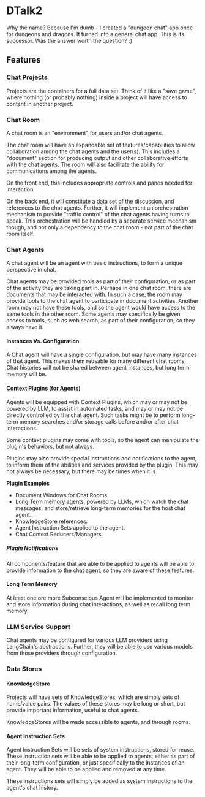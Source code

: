 
# DTalk2
Why the name?  Because I'm dumb - I created a "dungeon chat" app once for dungeons and dragons.  It turned into a general chat app.  This is its successor.  Was the answer worth the question? :)

## Features

### Chat Projects
Projects are the containers for a full data set.  Think of it like a "save game", where nothing (or probably nothing) inside a project will have access to content in another project.

### Chat Room
A chat room is an "environment" for users and/or chat agents.

The chat room will have an expandable set of features/capabilities to allow collaboration among the chat agents and the user(s).  This includes a "document" section for producing output and other collaborative efforts with the chat agents.  The room will also facilitate the ability for communications among the agents.

On the front end, this includes appropriate controls and panes needed for interaction.

On the back end, it will constitute a data set of the discussion, and references to the chat agents.  Further, it will implement an orchestration mechanism to provide "traffic control" of the chat agents having turns to speak.  This orchestration will be handled by a separate service mechanism though, and not only a dependency to the chat room - not part of the chat room itself.

### Chat Agents
A chat agent will be an agent with basic instructions, to form a unique perspective in chat.

Chat agents may be provided tools as part of their configuration, or as part of the activity they are taking part in.  Perhaps in one chat room, there are documents that may be interacted with.  In such a case, the room may provide tools to the chat agent to participate in document activities.  Another room may not have these tools, and so the agent would have access to the same tools in the other room.  Some agents may specifically be given access to tools, such as web search, as part of their configuration, so they always have it.

#### Instances Vs. Configuration
A Chat agent will have a single configuration, but may have many instances of that agent.  This makes them reusable for many different chat rooms.  Chat histories will not be shared between agent instances, but long term memory will be.

#### Context Plugins (for Agents)
Agents will be equipped with  Context Plugins, which may or may not be powered by LLM, to assist in automated tasks, and may or may not be directly controlled by the chat agent.  Such tasks might be to perform long-term memory searches and/or storage calls before and/or after chat interactions.

Some context plugins may come with tools, so the agent can manipulate the plugin's behaviors, but not always.

Plugins may also provide special instructions and notifications to the agent, to inform them of the abilities and services provided by the plugin.  This may not always be necessary, but there may be times when it is.

**Plugin Examples**
  - Document Windows for Chat Rooms
  - Long Term memory agents, powered by LLMs, which watch the chat messages, and store/retrieve long-term memories for the host chat agent.
  - KnowledgeStore references.
  - Agent Instruction Sets applied to the agent.
  - Chat Context Reducers/Managers

##### Plugin Notifications
All components/feature that are able to be applied to agents will be able to provide information to the chat agent, so they are aware of these features.

#### Long Term Memory
At least one ore more Subconscious Agent will be implemented to monitor and store information during chat interactions, as well as recall long term memory.

### LLM Service Support
Chat agents may be configured for various LLM providers using LangChain's abstractions.  Further, they will be able to use various models from those providers through configuration.

### Data Stores

#### KnowledgeStore
Projects will have sets of KnowledgeStores, which are simply sets of name/value pairs.  The values of these stores may be long or short, but provide important information, useful to chat agents.

KnowledgeStores will be made accessible to agents, and through rooms.

#### Agent Instruction Sets
Agent Instruction Sets will be sets of system instructions, stored for reuse.  These instruction sets will be able to be applied to agents, either as part of their long-term configuration, or just specifically to the instances of an agent.  They will be able to be applied and removed at any time.

These instructions sets will simply be added as system instructions to the agent's chat history.

